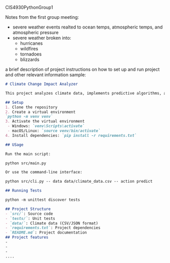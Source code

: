 CIS4930PythonGroup1

Notes from the first group meeting: 
- severe weather events realted to ocean temps, atmospheric temps, and atmospheric pressure
- severe weather broken into:
  - hurricanes
  - wildfires
  - tornadoes
  - blizzards

a brief description of project
instructions on how to set up and run project
and other relevant information
sample:

```markdown
# Climate Change Impact Analyzer

This project analyzes climate data, implements predictive algorithms, and visualizes results.

## Setup
1. Clone the repository
2. Create a virtual environment
`python -m venv venv`
3. Activate the virtual environment
 - Windows: `venv\Scripts\activate`
 - macOS/Linux: `source venv/bin/activate`
4. Install dependencies: `pip install -r requirements.txt`

## USage

Run the main script:

python src/main.py

Or use the command-line interface:

python src/cli.py -- data data/climate_data.csv -- action predict

## Running Tests

python -m unittest discover tests

## Project Structure
- `src/`: Source code
- `tests/`: Unit tests
- `data/`: Climate data (CSV/JSON format)
- `requirements.txt`: Project dependencies
- `README.md`: Project documentation
## Project features
-
-
-
....
